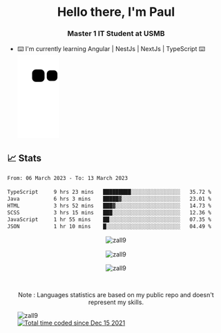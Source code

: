 <h1 align="center">Hello there, I'm Paul</h1> 
<h3 align="center">Master 1 IT Student at USMB </h3>

- ⌨️ I'm currently learning Angular | NestJs | NextJs | TypeScript ⌨️
![Alt text](https://raw.githubusercontent.com/zall9/zall9/output/github-contribution-grid-snake.svg)

## 📈 Stats



<!--START_SECTION:waka-->

```text
From: 06 March 2023 - To: 13 March 2023

TypeScript     9 hrs 23 mins   █████████░░░░░░░░░░░░░░░░   35.72 %
Java           6 hrs 3 mins    █████▓░░░░░░░░░░░░░░░░░░░   23.01 %
HTML           3 hrs 52 mins   ███▓░░░░░░░░░░░░░░░░░░░░░   14.73 %
SCSS           3 hrs 15 mins   ███░░░░░░░░░░░░░░░░░░░░░░   12.36 %
JavaScript     1 hr 55 mins    ██░░░░░░░░░░░░░░░░░░░░░░░   07.35 %
JSON           1 hr 10 mins    █░░░░░░░░░░░░░░░░░░░░░░░░   04.49 %
```

<!--END_SECTION:waka-->
<p align="center">
  <img align="center" src="https://github-readme-stats.vercel.app/api?username=zall9&show_icons=true&locale=en&theme=tokyonight " alt="zall9" />
</p>
<p  align="center"><img align="center" src="https://github-readme-streak-stats.herokuapp.com/?user=zall9&theme=tokyonight" alt="zall9" /></p>
<p  align="center"><img align="center" src="https://github-readme-stats.vercel.app/api/top-langs?username=zall9&show_icons=true&locale=en&layout=compact&theme=tokyonight" alt="zall9" /></p>
<br>
<p  align="center">Note : Languages statistics are based on my public repo and doesn't represent my skills.</p>
<p>
  <ul style="list-style-type: none;">
    <li align="left"><img src="https://komarev.com/ghpvc/?username=zall9&label=Profile%20views&color=0e75b6&style=for-the-badge" alt="zall9" /></li>
    <li align="left"> <a href="https://wakatime.com/@7e787948-bc72-4702-af7b-d57420a332e8"><img src="https://wakatime.com/badge/user/7e787948-bc72-4702-af7b-d57420a332e8.svg?style=for-the-badge" alt="Total time coded since Dec 15 2021" /></a> </li>
  </ul>
</p>

